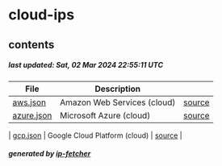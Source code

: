 # cloud-ips

## contents

##### last updated: Sat, 02 Mar 2024 22:55:11 UTC

| File  | Description | |
| ------------- | ------------- | ------------- |
| [aws.json](aws.json)  | Amazon Web Services (cloud)  | [source](https://docs.aws.amazon.com/vpc/latest/userguide/aws-ip-ranges.html) | 
| [azure.json](azure.json)  | Microsoft Azure  (cloud) | [source](https://www.microsoft.com/en-us/download/confirmation.aspx?id=56519) | 

| [gcp.json](gcp.json)  | Google Cloud Platform  (cloud) | [source](https://cloud.google.com/compute/docs/faq#find_ip_range) | 







##### generated by [ip-fetcher](https://github.com/jonhadfield/ip-fetcher)
